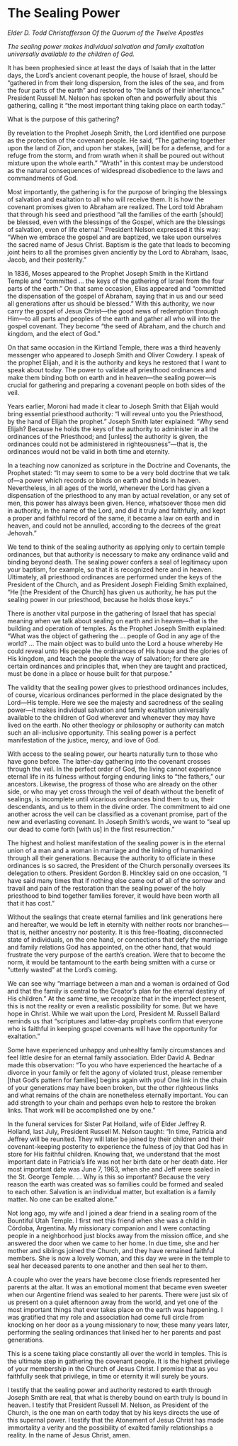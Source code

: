 # The Sealing Power

*Elder D. Todd Christofferson Of the Quorum of the Twelve Apostles*

*The sealing power makes individual salvation and family exaltation universally available to the children of God.*

<div class="body-block">

It has been prophesied since at least the days of Isaiah that in the latter days, the Lord’s ancient covenant people, the house of Israel, should be “gathered in from their long dispersion, from the isles of the sea, and from the four parts of the earth” and restored to “the lands of their inheritance.” President Russell M. Nelson has spoken often and powerfully about this gathering, calling it “the most important thing taking place on earth today.”

What is the purpose of this gathering?

By revelation to the Prophet Joseph Smith, the Lord identified one purpose as the protection of the covenant people. He said, “The gathering together upon the land of Zion, and upon her stakes, \[will\] be for a defense, and for a refuge from the storm, and from wrath when it shall be poured out without mixture upon the whole earth.” “Wrath” in this context may be understood as the natural consequences of widespread disobedience to the laws and commandments of God.

Most importantly, the gathering is for the purpose of bringing the blessings of salvation and exaltation to all who will receive them. It is how the covenant promises given to Abraham are realized. The Lord told Abraham that through his seed and priesthood “all the families of the earth \[should\] be blessed, even with the blessings of the Gospel, which are the blessings of salvation, even of life eternal.” President Nelson expressed it this way: “When we embrace the gospel and are baptized, we take upon ourselves the sacred name of Jesus Christ. Baptism is the gate that leads to becoming joint heirs to all the promises given anciently by the Lord to Abraham, Isaac, Jacob, and their posterity.”

In 1836, Moses appeared to the Prophet Joseph Smith in the Kirtland Temple and “committed … the keys of the gathering of Israel from the four parts of the earth.” On that same occasion, Elias appeared and “committed the dispensation of the gospel of Abraham, saying that in us and our seed all generations after us should be blessed.” With this authority, we now carry the gospel of Jesus Christ—the good news of redemption through Him—to all parts and peoples of the earth and gather all who will into the gospel covenant. They become “the seed of Abraham, and the church and kingdom, and the elect of God.”

On that same occasion in the Kirtland Temple, there was a third heavenly messenger who appeared to Joseph Smith and Oliver Cowdery. I speak of the prophet Elijah, and it is the authority and keys he restored that I want to speak about today. The power to validate all priesthood ordinances and make them binding both on earth and in heaven—the sealing power—is crucial for gathering and preparing a covenant people on both sides of the veil.

Years earlier, Moroni had made it clear to Joseph Smith that Elijah would bring essential priesthood authority: “I will reveal unto you the Priesthood, by the hand of Elijah the prophet.” Joseph Smith later explained: “Why send Elijah? Because he holds the keys of the authority to administer in all the ordinances of the Priesthood; and \[unless\] the authority is given, the ordinances could not be administered in righteousness”—that is, the ordinances would not be valid in both time and eternity.

In a teaching now canonized as scripture in the Doctrine and Covenants, the Prophet stated: “It may seem to some to be a very bold doctrine that we talk of—a power which records or binds on earth and binds in heaven. Nevertheless, in all ages of the world, whenever the Lord has given a dispensation of the priesthood to any man by actual revelation, or any set of men, this power has always been given. Hence, whatsoever those men did in authority, in the name of the Lord, and did it truly and faithfully, and kept a proper and faithful record of the same, it became a law on earth and in heaven, and could not be annulled, according to the decrees of the great Jehovah.”

We tend to think of the sealing authority as applying only to certain temple ordinances, but that authority is necessary to make any ordinance valid and binding beyond death. The sealing power confers a seal of legitimacy upon your baptism, for example, so that it is recognized here and in heaven. Ultimately, all priesthood ordinances are performed under the keys of the President of the Church, and as President Joseph Fielding Smith explained, “He \[the President of the Church\] has given us authority, he has put the sealing power in our priesthood, because he holds those keys.”

There is another vital purpose in the gathering of Israel that has special meaning when we talk about sealing on earth and in heaven—that is the building and operation of temples. As the Prophet Joseph Smith explained: “What was the object of gathering the … people of God in any age of the world? … The main object was to build unto the Lord a house whereby He could reveal unto His people the ordinances of His house and the glories of His kingdom, and teach the people the way of salvation; for there are certain ordinances and principles that, when they are taught and practiced, must be done in a place or house built for that purpose.”

The validity that the sealing power gives to priesthood ordinances includes, of course, vicarious ordinances performed in the place designated by the Lord—His temple. Here we see the majesty and sacredness of the sealing power—it makes individual salvation and family exaltation universally available to the children of God wherever and whenever they may have lived on the earth. No other theology or philosophy or authority can match such an all-inclusive opportunity. This sealing power is a perfect manifestation of the justice, mercy, and love of God.

With access to the sealing power, our hearts naturally turn to those who have gone before. The latter-day gathering into the covenant crosses through the veil. In the perfect order of God, the living cannot experience eternal life in its fulness without forging enduring links to “the fathers,” our ancestors. Likewise, the progress of those who are already on the other side, or who may yet cross through the veil of death without the benefit of sealings, is incomplete until vicarious ordinances bind them to us, their descendants, and us to them in the divine order. The commitment to aid one another across the veil can be classified as a covenant promise, part of the new and everlasting covenant. In Joseph Smith’s words, we want to “seal up our dead to come forth \[with us\] in the first resurrection.”

The highest and holiest manifestation of the sealing power is in the eternal union of a man and a woman in marriage and the linking of humankind through all their generations. Because the authority to officiate in these ordinances is so sacred, the President of the Church personally oversees its delegation to others. President Gordon B. Hinckley said on one occasion, “I have said many times that if nothing else came out of all of the sorrow and travail and pain of the restoration than the sealing power of the holy priesthood to bind together families forever, it would have been worth all that it has cost.”

Without the sealings that create eternal families and link generations here and hereafter, we would be left in eternity with neither roots nor branches—that is, neither ancestry nor posterity. It is this free-floating, disconnected state of individuals, on the one hand, or connections that defy the marriage and family relations God has appointed, on the other hand, that would frustrate the very purpose of the earth’s creation. Were that to become the norm, it would be tantamount to the earth being smitten with a curse or “utterly wasted” at the Lord’s coming.

We can see why “marriage between a man and a woman is ordained of God and that the family is central to the Creator’s plan for the eternal destiny of His children.” At the same time, we recognize that in the imperfect present, this is not the reality or even a realistic possibility for some. But we have hope in Christ. While we wait upon the Lord, President M. Russell Ballard reminds us that “scriptures and latter-day prophets confirm that everyone who is faithful in keeping gospel covenants will have the opportunity for exaltation.”

Some have experienced unhappy and unhealthy family circumstances and feel little desire for an eternal family association. Elder David A. Bednar made this observation: “To you who have experienced the heartache of a divorce in your family or felt the agony of violated trust, please remember \[that God’s pattern for families\] begins again with you! One link in the chain of your generations may have been broken, but the other righteous links and what remains of the chain are nonetheless eternally important. You can add strength to your chain and perhaps even help to restore the broken links. That work will be accomplished one by one.”

In the funeral services for Sister Pat Holland, wife of Elder Jeffrey R. Holland, last July, President Russell M. Nelson taught: “In time, Patricia and Jeffrey will be reunited. They will later be joined by their children and their covenant-keeping posterity to experience the fulness of joy that God has in store for His faithful children. Knowing that, we understand that the most important date in Patricia’s life was not her birth date or her death date. Her most important date was June 7, 1963, when she and Jeff were sealed in the St. George Temple. … Why is this so important? Because the very reason the earth was created was so families could be formed and sealed to each other. Salvation is an individual matter, but exaltation is a family matter. No one can be exalted alone.”

Not long ago, my wife and I joined a dear friend in a sealing room of the Bountiful Utah Temple. I first met this friend when she was a child in Córdoba, Argentina. My missionary companion and I were contacting people in a neighborhood just blocks away from the mission office, and she answered the door when we came to her home. In due time, she and her mother and siblings joined the Church, and they have remained faithful members. She is now a lovely woman, and this day we were in the temple to seal her deceased parents to one another and then seal her to them.

A couple who over the years have become close friends represented her parents at the altar. It was an emotional moment that became even sweeter when our Argentine friend was sealed to her parents. There were just six of us present on a quiet afternoon away from the world, and yet one of the most important things that ever takes place on the earth was happening. I was gratified that my role and association had come full circle from knocking on her door as a young missionary to now, these many years later, performing the sealing ordinances that linked her to her parents and past generations.

This is a scene taking place constantly all over the world in temples. This is the ultimate step in gathering the covenant people. It is the highest privilege of your membership in the Church of Jesus Christ. I promise that as you faithfully seek that privilege, in time or eternity it will surely be yours.

I testify that the sealing power and authority restored to earth through Joseph Smith are real, that what is thereby bound on earth truly is bound in heaven. I testify that President Russell M. Nelson, as President of the Church, is the one man on earth today that by his keys directs the use of this supernal power. I testify that the Atonement of Jesus Christ has made immortality a verity and the possibility of exalted family relationships a reality. In the name of Jesus Christ, amen.

</div>
